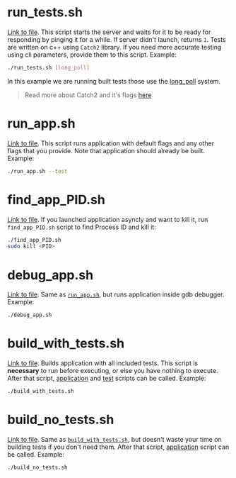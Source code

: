 # run_tests.sh
[Link to file](https://github.com/LeeDoor/game_webserver/blob/main/scripts/run_tests.sh).
This script starts the server and waits for it to be ready for responding by pinging it for a while. If server didn't launch, returns `1`.
Tests are written on c++ using `Catch2` library. If you need more accurate testing using cli parameters, provide them to this script. 
Example:
```bash
./run_tests.sh [long_poll]
```
In this example we are running built tests those use the [long_poll](http_api.md#long-poll) system.

> Read more about Catch2 and it's flags [here](tests.md).
# run_app.sh
[Link to file](https://github.com/LeeDoor/game_webserver/blob/main/scripts/run_app.sh).
This script runs application with default flags and any other flags that you provide. Note that application should already be built.
Example:
```bash
./run_app.sh --test
```

# find_app_PID.sh
[Link to file](https://github.com/LeeDoor/game_webserver/blob/main/scripts/find_app_PID.sh).
If you launched application asyncly and want to kill it, run `find_app_PID.sh` script to find Process ID and kill it:
```bash
./find_app_PID.sh
sudo kill <PID>
```
# debug_app.sh
[Link to file](https://github.com/LeeDoor/game_webserver/blob/main/scripts/debug_app.sh).
Same as [`run_app.sh`](#run_app.sh), but runs application inside gdb debugger. Example:
```bash
./debug_app.sh
```

# build_with_tests.sh
[Link to file](https://github.com/LeeDoor/game_webserver/blob/main/scripts/build_with_tests.sh).
Builds application with all included tests. This script is **necessary** to run before executing, or else you have nothing to execute. 
After that script, [application](#run_app.sh) and [test](#run_tests.sh) scripts can be called. Example:
```bash
./build_with_tests.sh
```
# build_no_tests.sh
[Link to file](https://github.com/LeeDoor/game_webserver/blob/main/scripts/build_no_tests.sh).
Same as [`build_with_tests.sh`](#build_with_tests.sh), but doesn't waste your time on building tests if you don't need them. After that script, [application](#run_app.sh) script can be called. Example:
```bash
./build_no_tests.sh
```